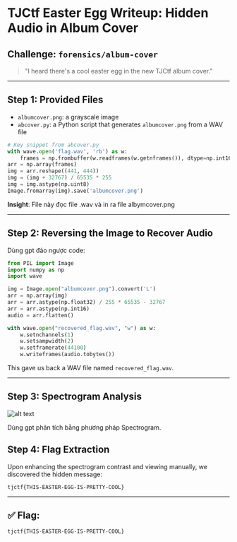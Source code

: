 

# TJCtf Easter Egg Writeup: Hidden Audio in Album Cover

## Challenge: `forensics/album-cover`

> "I heard there's a cool easter egg in the new TJCtf album cover."

---

## Step 1: Provided Files

- `albumcover.png`: a grayscale image
- `abcover.py`: a Python script that generates `albumcover.png` from a WAV file

```python
# Key snippet from abcover.py
with wave.open('flag.wav', 'rb') as w:
    frames = np.frombuffer(w.readframes(w.getnframes()), dtype=np.int16)
arr = np.array(frames)
img = arr.reshape((441, 444))
img = (img + 32767) / 65535 * 255
img = img.astype(np.uint8)
Image.fromarray(img).save('albumcover.png')
```

**Insight**: File này đọc file .wav và in ra file albymcover.png

---

## Step 2: Reversing the Image to Recover Audio

Dùng gpt đảo ngược code:

```python
from PIL import Image
import numpy as np
import wave

img = Image.open("albumcover.png").convert('L')
arr = np.array(img)
arr = arr.astype(np.float32) / 255 * 65535 - 32767
arr = arr.astype(np.int16)
audio = arr.flatten()

with wave.open("recovered_flag.wav", "w") as w:
    w.setnchannels(1)
    w.setsampwidth(2)
    w.setframerate(44100)
    w.writeframes(audio.tobytes())
```

This gave us back a WAV file named `recovered_flag.wav`.

---

## Step 3: Spectrogram Analysis
![alt text](image.png)

Dùng gpt phân tích bằng phương pháp Spectrogram.

## Step 4: Flag Extraction
Upon enhancing the spectrogram contrast and viewing manually, we discovered the hidden message:

```
tjctf{THIS-EASTER-EGG-IS-PRETTY-COOL}
```

---

## ✅ Flag:
```txt
tjctf{THIS-EASTER-EGG-IS-PRETTY-COOL}
```

